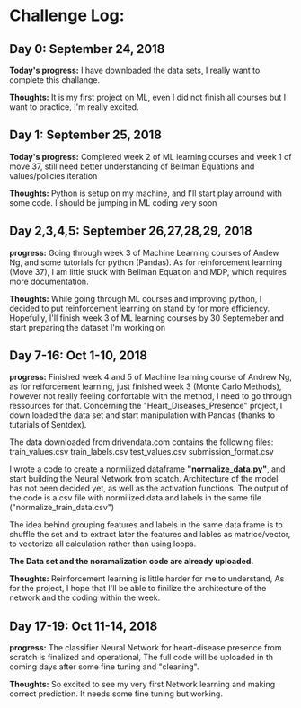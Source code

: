 # Challenge Log:

## Day 0: September 24, 2018

**Today's progress:** I have downloaded the data sets, I really want to complete this challange.

**Thoughts:** It is my first project on ML, even I did not finish all courses but I want to practice, I'm really excited.

## Day 1: September 25, 2018

**Today's progress:** Completed week 2 of ML learning courses and week 1 of move 37, still need better understanding of Bellman Equations and values/policies iteration

**Thoughts:** Python is setup on my machine, and I'll start play arround with some code. I should be jumping in ML coding very soon

## Day 2,3,4,5: September 26,27,28,29, 2018

**progress:** Going through week 3 of Machine Learning courses of Andew Ng, and some tutorials for python (Pandas). As for reinforcement learning (Move 37), I am little stuck with Bellman Equation and MDP, which requires more documentation. 

**Thoughts:** While going through ML courses and improving python, I decided to put reinforcement learning on stand by for more efficiency.
Hopefully, I'll finish week 3 of ML learning courses by 30 Septemeber and start preparing the dataset I'm working on

## Day 7-16: Oct 1-10, 2018

**progress:** Finished week 4 and 5 of Machine learning course of Andrew Ng, as for reiforcement learning, just finished week 3 (Monte Carlo Methods), however not really feeling confortable with the method, I need to go through ressources for that.
Concerning the "Heart_Diseases_Presence" project, I down loaded the data set and start manipulation with Pandas (thanks to tutarials of Sentdex).

The data downloaded from drivendata.com contains the following files:
train_values.csv
train_labels.csv
test_values.csv
submission_format.csv

I wrote a code to create a normilized dataframe **"normalize_data.py"**, and start building the Neural Network from scatch.
Architecture of the model has not been decided yet, as well as the activation functions.
The output of the code is a csv file with normilized data and labels in the same file ("normalize_train_data.csv")

The idea behind grouping features and labels in the same data frame is to shuffle the set and to extract later the features and lables as matrice/vector, to vectorize all calculation rather than using loops.


**The Data set and the noramalization code are already uploaded.**

**Thoughts:** Reinforcement learning is little harder for me to understand, 
As for the project, I hope that I'll be able to finilize the architecture of the network and the coding within the week.


## Day 17-19: Oct 11-14, 2018

**progress:** The classifier Neural Network for heart-disease presence from scratch is finalized and operational, 
The full code will be uploaded in th coming days after some fine tuning and "cleaning".

**Thoughts:** So excited to see my very first Network learning and making correct prediction. It needs some fine tuning but working.
